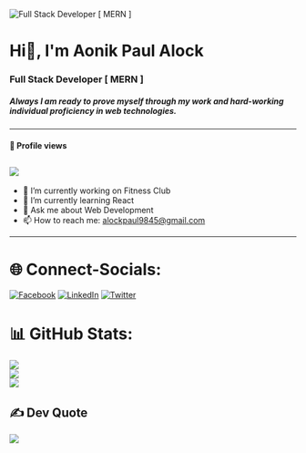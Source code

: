 ![Full Stack Developer [ MERN ]](https://i.ibb.co/BLWYx1q/1654670711740.jpg)
# Hi👋, I'm Aonik Paul Alock
### Full Stack Developer [ MERN ]
##### Always I am ready to prove myself through my work and hard-working individual proficiency in web technologies.

---
#### 👀 Profile views
[![](https://visitcount.itsvg.in/api?id=aonikpaulalock&icon=1&color=0)](https://visitcount.itsvg.in)
---
- 🔭 I’m currently working on Fitness Club 
- 🌱 I’m currently learning React 
- 💬 Ask me about Web Development 
- 📫 How to reach me: alockpaul9845@gmail.com 
---

# 🌐 Connect-Socials:
[![Facebook](https://img.shields.io/badge/Facebook-%231877F2.svg?logo=Facebook&logoColor=white)](https://facebook.com/https://www.facebook.com/aonikpaul.sourob/) [![LinkedIn](https://img.shields.io/badge/LinkedIn-%230077B5.svg?logo=linkedin&logoColor=white)](https://linkedin.com/in/https://www.linkedin.com/in/aonik-paul-alock-353b78229/) [![Twitter](https://img.shields.io/badge/Twitter-%231DA1F2.svg?logo=Twitter&logoColor=white)](https://twitter.com/https://twitter.com/PaulAonik) 

# 📊 GitHub Stats:
![](https://github-readme-stats.vercel.app/api?username=aonikpaulalock&theme=react&hide_border=false&include_all_commits=true&count_private=true)<br/>
![](https://github-readme-streak-stats.herokuapp.com/?user=aonikpaulalock&theme=react&hide_border=false)<br/>
![](https://github-readme-stats.vercel.app/api/top-langs/?username=aonikpaulalock&theme=react&hide_border=false&include_all_commits=true&count_private=true&layout=compact)


## ✍️ Dev Quote
![](https://quotes-github-readme.vercel.app/api?type=horizontal&theme=radical)








